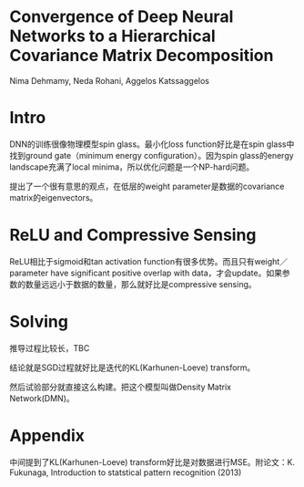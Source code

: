 # Convergence of Deep Neural Networks to a Hierarchical Covariance Matrix Decomposition

Nima Dehmamy, Neda Rohani, Aggelos Katssaggelos

# Intro

DNN的训练很像物理模型spin glass。最小化loss function好比是在spin glass中找到ground gate（minimum energy configuration）。因为spin glass的energy landscape充满了local minima，所以优化问题是一个NP-hard问题。

提出了一个很有意思的观点，在低层的weight parameter是数据的covariance matrix的eigenvectors。

# ReLU and Compressive Sensing

ReLU相比于sigmoid和tan activation function有很多优势。而且只有weight／parameter have significant positive overlap with data，才会update。如果参数的数量远远小于数据的数量，那么就好比是compressive sensing。

# Solving

推导过程比较长，TBC

结论就是SGD过程就好比是迭代的KL(Karhunen-Loeve) transform。

然后试验部分就直接这么构建。把这个模型叫做Density Matrix Network(DMN)。

# Appendix

中间提到了KL(Karhunen-Loeve) transform好比是对数据进行MSE。附论文：K. Fukunaga, Introduction to statstical pattern recognition (2013)